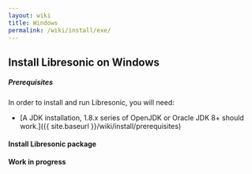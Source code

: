 ```yaml
---
layout: wiki
title: Windows
permalink: /wiki/install/exe/
---
```

## Install Libresonic on Windows

##### Prerequisites

In order to install and run Libresonic, you will need:
- [A JDK installation, 1.8.x series of OpenJDK or Oracle JDK 8+ should work.]({{ site.baseurl }}/wiki/install/prerequisites)

#### Install Libresonic package

**Work in progress**
